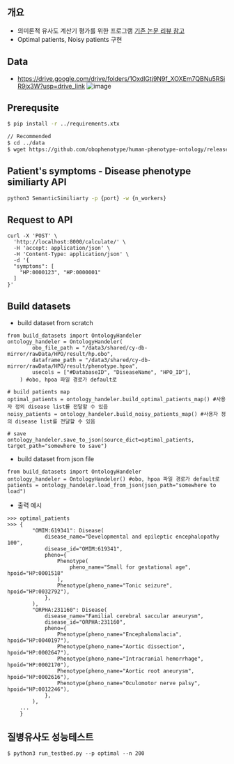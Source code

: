 ## 개요
- 의미론적 유사도 계산기 평가를 위한 프로그램 [기존 논문 리뷰 참고](https://github.com/3billion/3ASC-Confirmed-variant-Resys/wiki/%EC%9D%98%EB%AF%B8%EB%A1%A0%EC%A0%81-%EC%9C%A0%EC%82%AC%EB%8F%84-%EC%B8%A1%EC%A0%95-%EB%B0%A9%EB%B2%95%EB%A1%A0:-%EB%B0%A9%EB%B2%95%EB%A1%A0-%EB%B0%8F-%ED%8E%98%EC%9D%B4%ED%8D%BC-%EB%AA%A8%EC%9D%8C)
- Optimal patients, Noisy patients 구현

## Data
- https://drive.google.com/drive/folders/1OxdlGtj9N9f_XOXEm7QBNu5RSiR9jx3W?usp=drive_link
![image](https://github.com/4pygmalion/SemanticSimilarity/assets/45510932/f96ad1be-a4ea-400f-94b7-340b34cf7974)


## Prerequsite
```bash
$ pip install -r ../requirements.xtx

// Recommended
$ cd ../data
$ wget https://github.com/obophenotype/human-phenotype-ontology/releases/download/v2023-01-27/hp.obo
```

## Patient's symptoms - Disease phenotype similiarty API
```bash
python3 SemanticSimiliarty -p {port} -w {n_workers}
```

## Request to API
```
curl -X 'POST' \
  'http://localhost:8000/calculate/' \
  -H 'accept: application/json' \
  -H 'Content-Type: application/json' \
  -d '{
  "symptoms": [
    "HP:0000123", "HP:0000001"
  ]
}'
```



## Build datasets
- build dataset from scratch 
```
from build_datasets import OntologyHandeler
ontology_handeler = OntologyHandeler(
        obo_file_path = "/data3/shared/cy-db-mirror/rawData/HPO/result/hp.obo",
        dataframe_path = "/data3/shared/cy-db-mirror/rawData/HPO/result/phenotype.hpoa",
        usecols = ["#DatabaseID", "DiseaseName", "HPO_ID"],
    ) #obo, hpoa 파일 경로가 default로

# build patients map
optimal_patients = ontology_handeler.build_optimal_patients_map() #사용자 정의 disease list를 전달할 수 있음
noisy_patients = ontology_handeler.build_noisy_patients_map() #사용자 정의 disease list를 전달할 수 있음

# save
ontology_handeler.save_to_json(source_dict=optimal_patients, target_path="somewhere to save")
```
- build dataset from json file
```
from build_datasets import OntologyHandeler
ontology_handeler = OntologyHandeler() #obo, hpoa 파일 경로가 default로
patients = ontology_handeler.load_from_json(json_path="somewhere to load")
```
- 출력 예시
```
>>> optimal_patients
>>> {
        "OMIM:619341": Disease(
            disease_name="Developmental and epileptic encephalopathy 100",
            disease_id="OMIM:619341",
            pheno={
                Phenotype(
                    pheno_name="Small for gestational age", hpoid="HP:0001518"
                ),
                Phenotype(pheno_name="Tonic seizure", hpoid="HP:0032792"),
            },
        ),
        "ORPHA:231160": Disease(
            disease_name="Familial cerebral saccular aneurysm",
            disease_id="ORPHA:231160",
            pheno={
                Phenotype(pheno_name="Encephalomalacia", hpoid="HP:0040197"),
                Phenotype(pheno_name="Aortic dissection", hpoid="HP:0002647"),
                Phenotype(pheno_name="Intracranial hemorrhage", hpoid="HP:0002170"),
                Phenotype(pheno_name="Aortic root aneurysm", hpoid="HP:0002616"),
                Phenotype(pheno_name="Oculomotor nerve palsy", hpoid="HP:0012246"),
            },
        ),
    ...
    }
```



## 질병유사도 성능테스트
```/bin/bash
$ python3 run_testbed.py --p optimal --n 200
```
